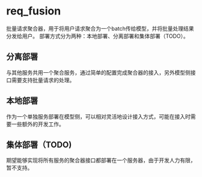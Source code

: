 # req_fusion
批量请求聚合器，用于将用户请求聚合为一个batch传给模型，并将批量处理结果分发给用户。
部署方式分为两种：本地部署、分离部署和集体部署（TODO）。

## 分离部署
与其他服务共用一个聚合服务，通过简单的配置完成聚合器的接入，另外模型侧接口需要支持批量请求的处理。

## 本地部署
作为一个单独服务部署在模型侧，可以相对灵活地设计接入方式，可能在接入时需要一些额外的开发工作。

## 集体部署（TODO)
期望能够实现将所有服务的聚合器接口都部署在一个服务器，由于开发人力有限，暂不支持。